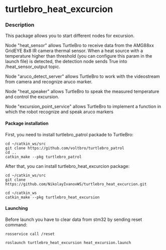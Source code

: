 # turtlebro_heat_excurcion

### Description

This package allows you to start different nodes for excursion.

Node "heat_sensor" allows TurtleBro to receive data from the AMG88xx GridEYE 8x8 IR camera thermal sensor. When a heat source with a temperature higher than threshold (you can configure this param in the launch file) is detected, the detection node sends True into /heat_sensor_output topic.

Node "aruco_detect_server" allows TurtleBro to work with the videostream from camera and recognize aruco marker.

Node "heat_speaker" allows TurtleBro to speak the measured temperature and control the excursion. 

Node "excursion_point_service" allows TurtleBro to implement a function in which the robot recognize and speak aruco markers

#### Package installation

First, you need to install turtlebro_patrol packade to TurtleBro:

```
cd ~/catkin_ws/src
git clone https://github.com/voltbro/turtlebro_patrol
cd ..
catkin_make --pkg turtlebro_patrol
```

After that, you can install turtlebro_heat_excurcion package:

```
cd ~/catkin_ws/src
git clone https://github.com/NikolayIvanovWS/turtlebro_heat_excurcion.git

cd ~/catkin_ws
catkin_make --pkg turtlebro_heat_excursion
```

#### Launching

Before launch you have to clear data from stm32 by sending reset command:

```
rosservice call /reset
```

```
roslaunch turtlebro_heat_excursion heat_excursion.launch
```


